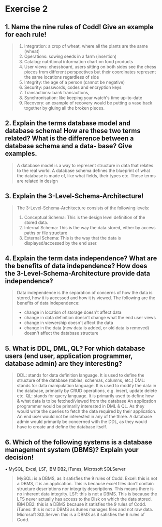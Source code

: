 # Exercise 2

## 1. Name the nine rules of Codd! Give an example for each rule!

> 1. Integration: a crop of wheat, where all the plants are the same (wheat)
> 2. Operations: sowing seeds in a farm (insertion)
> 3. Catalog: nutritional information chart on food products
> 4. User views: chessboard, users sitting on both sides see the chess pieces from different perspectives but their coordinates represent the same locations regardless of side
> 5. Integrity: the age of a person (cannot be negative)
> 6. Security: passwords, codes and encryption keys
> 7. Transactions: bank transactions, 
> 8. Synchronisation: like keeping your watch's time up-to-date
> 9. Recovery: an example of recovery would be putting a vase back together by gluing all the broken pieces.

## 2. Explain the terms database model and database schema! How are these two terms related? What is the difference between a database schema and a data- base? Give examples.

> A database model is a way to represent structure in data that relates to the real world. A database schema defines the blueprint of what the database is made of, like what fields, their types etc.
> These terms are related in design 


## 3. Explain the 3-Level-Schema-Architecture!

> The 3-Level-Schema-Architecture consists of the following levels:
> 1. Conceptual Schema: This is the design level definition of the stored data.
> 2. Internal Schema: This is the way the data stored, either by access paths or file structure
> 3. External Schema: This is the way that the data is displayed/accessed by the end user. 

## 4. Explain the term data independence? What are the benefits of data independence? How does the 3-Level-Schema-Architecture provide data independence?

> Data independence is the separation of concerns of how the data is stored, how it is accessed and how it is viewed.
> The following are the benefits of data independence: 
> - change in location of storage doesn't affect data
> - change in data definition doesn't change what the end user views
> - change in viewership doesn't affect the data
> - change in the data (new data is added, or old data is removed) doesn't affect the database structure

## 5. What is DDL, DML, QL? For which database users (end user, application programmer, database admin) are they interesting?

> DDL: stands for data definition language. It is used to define the structure of the database (tables, schemas, columns, etc.)
> DML: stands for data manipulation language. It is used to modify the data in the database, primarily by CRUD operations, e.g. insert, update delete etc.
> QL: stands for query language. It is primarily used to define how & what data is to be fetched/viewed from the database
> An application programmer would be primarily interested in DML & QL. As they would write the queries to fetch the data required by their application.
> An end user would not be interested in any of the three.
> A database admin would primarily be concerned with the DDL, as they would have to create and define the database itself.

## 6. Which of the following systems is a database management system (DBMS)? Explain your decision!

• MySQL, Excel, LSF, IBM DB2, iTunes, Microsoft SQLServer

> MySQL: is a DBMS, as it satisfies the 9 rules of Codd.
> Excel: this is not a DBMS, it is an application. This is because excel files don't contain structure descriptions nor integrity descriptions. This means there is no inherent data integrity.
> LSF: this is not a DBMS. This is because the LFS never actually has access to the Disk on which the data stored.
> IBM DB2: this is a DBMS because it satisfies the 9 rules of Codd.
> iTunes: this is not a DBMS as itunes manages files and not raw data.
> Microsoft SQLServer: this is a DBMS as it satisfies the 9 rules of Codd.

